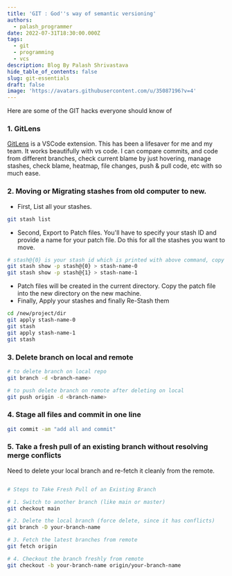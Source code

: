 ```yaml
---
title: 'GIT : God''s way of semantic versioning'
authors:
  - palash_programmer
date: 2022-07-31T18:30:00.000Z
tags:
  - git
  - programming
  - vcs
description: Blog By Palash Shrivastava
hide_table_of_contents: false
slug: git-essentials
draft: false
image: 'https://avatars.githubusercontent.com/u/35087196?v=4'
---
```


Here are some of the GIT hacks everyone should know of

<!--truncate-->

### 1. GitLens

[GitLens](https://marketplace.visualstudio.com/items?itemName=eamodio.gitlens) is a VSCode extension. This has been a lifesaver for me and my team. It works beautifully with vs code. I can compare commits, and code from different branches, check current blame by just hovering, manage stashes, check blame, heatmap, file changes, push & pull code, etc with so much ease.

### 2. Moving or Migrating stashes from old computer to new.

* First, List all your stashes.

```bash
git stash list
```

* Second, Export to Patch files. You'll have to specify your stash ID and provide a name for your patch file. Do this for all the stashes you want to move.

```bash
# stash@{0} is your stash id which is printed with above command, copy and paste below
git stash show -p stash@{0} > stash-name-0
git stash show -p stash@{1} > stash-name-1
```

* Patch files will be created in the current directory. Copy the patch file into the new directory on the new machine.
* Finally, Apply your stashes and finally Re-Stash them

```bash
cd /new/project/dir
git apply stash-name-0
git stash
git apply stash-name-1
git stash
```

### 3. Delete branch on local and remote

```bash
# to delete branch on local repo
git branch -d <branch-name>

# to push delete branch on remote after deleting on local
git push origin -d <branch-name>
```

### 4. Stage all files and commit in one line

```bash
git commit -am "add all and commit"
```

### 5. Take a fresh pull of an existing branch without resolving merge conflicts 

Need to delete your local branch and re-fetch it cleanly from the remote.



```bash

# Steps to Take Fresh Pull of an Existing Branch

# 1. Switch to another branch (like main or master)
git checkout main

# 2. Delete the local branch (force delete, since it has conflicts)
git branch -D your-branch-name

# 3. Fetch the latest branches from remote
git fetch origin

# 4. Checkout the branch freshly from remote
git checkout -b your-branch-name origin/your-branch-name
```
